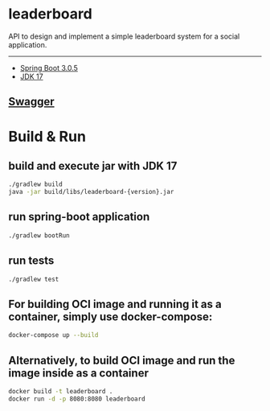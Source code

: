 # leaderboard
API to design and implement a simple leaderboard system for a social application. 

<hr>

* [Spring Boot 3.0.5](https://start.spring.io/)
* [JDK 17](https://www.oracle.com/java/technologies/javase/jdk17-archive-downloads.html)

## [Swagger](http://localhost:8080/swagger-ui/index.html)

# Build & Run

## build and execute jar with JDK 17
```bash
./gradlew build
java -jar build/libs/leaderboard-{version}.jar
```

## run spring-boot application
```bash
./gradlew bootRun
```

## run tests
```bash
./gradlew test
```

## For building OCI image and running it as a container, simply use docker-compose:
```bash
docker-compose up --build
```

## Alternatively, to build OCI image and run the image inside as a container
```bash
docker build -t leaderboard .
docker run -d -p 8080:8080 leaderboard
```